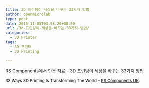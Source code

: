 ```yaml
---
title: 3D 프린팅이 세상을 바꾸는 33가지 방법
author: openmicrolab
type: post
date: 2015-11-05T03:08:20+00:00
url: /3d-프린팅이-세상을-바꾸는-33가지-방법/
categories:
  - 3D Printer
tags:
  - 3D 프린터
  - 3D Printing

---
```

RS Components에서 만든 자료 &#8211; 3D 프린팅이 세상을 바꾸는 33가지 방법  
  
 <span style="font-size: 13px; color: #000000;">33 Ways 3D Printing Is Transforming The World &#8211; <a style="color: #000000; font-size: 13px;" href="http://uk.rs-online.com/web/generalDisplay.html?id=i/3d-printing">RS Components UK</a>.</span>